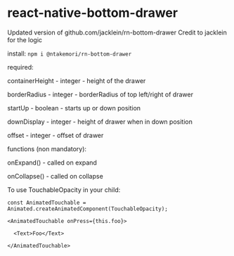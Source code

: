 # react-native-bottom-drawer
Updated version of github.com/jacklein/rn-bottom-drawer
Credit to jacklein for the logic

install: ```npm i @ntakemori/rn-bottom-drawer```

required: 

containerHeight - integer - height of the drawer

borderRadius    - integer - borderRadius of top left/right of drawer

startUp         - boolean - starts up or down position

downDisplay     - integer - height of drawer when in down position

offset          - integer - offset of drawer


functions (non mandatory): 

onExpand()   - called on expand

onCollapse() - called on collapse 


To use TouchableOpacity in your child: 
```
const AnimatedTouchable = Animated.createAnimatedComponent(TouchableOpacity);

<AnimatedTouchable onPress={this.foo}>
 
  <Text>Foo</Text>
  
</AnimatedTouchable>
```
